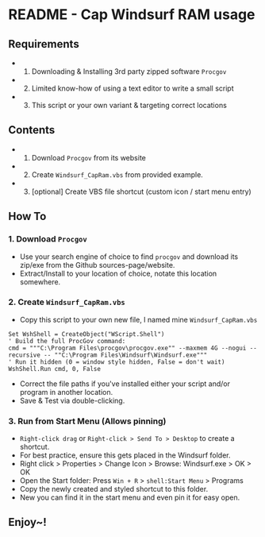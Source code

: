 # README - Cap Windsurf RAM usage

## Requirements
 - 1. Downloading & Installing 3rd party zipped software `Procgov`
 - 2. Limited know-how of using a text editor to write a small script
 - 3. This script or your own variant & targeting correct locations

## Contents
 - 1. Download `Procgov` from its website
 - 2. Create `Windsurf_CapRam.vbs` from provided example.
 - 3. [optional] Create VBS file shortcut (custom icon / start menu entry)


## How To

### 1. Download `Procgov`
- Use your search engine of choice to find `procgov` and download its zip/exe from the Github sources-page/website.
- Extract/Install to your location of choice, notate this location somewhere.

### 2. Create `Windsurf_CapRam.vbs`
- Copy this script to your own new file, I named mine `Windsurf_CapRam.vbs`
```
Set WshShell = CreateObject("WScript.Shell")
' Build the full ProcGov command:
cmd = """C:\Program Files\procgov\procgov.exe"" --maxmem 4G --nogui --recursive -- ""C:\Program Files\Windsurf\Windsurf.exe"""
' Run it hidden (0 = window style hidden, False = don't wait)
WshShell.Run cmd, 0, False
```
- Correct the file paths if you've installed either your script and/or program in another location.
- Save & Test via double-clicking.

### 3. Run from Start Menu (Allows pinning)
- `Right-click drag` or `Right-click > Send To > Desktop` to create a shortcut.
- For best practice, ensure this gets placed in the Windsurf folder.
- Right click > Properties > Change Icon > Browse: Windsurf.exe > OK > OK
- Open the Start folder: Press `Win + R` > `shell:Start Menu` > Programs
- Copy the newly created and styled shortcut to this folder.
- New you can find it in the start menu and even pin it for easy open.

## Enjoy~!
